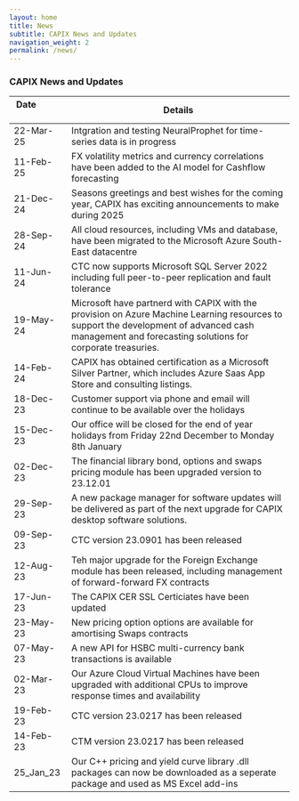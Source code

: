 ```yaml
---
layout: home
title: News
subtitle: CAPIX News and Updates
navigation_weight: 2
permalink: /news/
---
```


### CAPIX News and Updates

| Date &nbsp; &nbsp; &nbsp; &nbsp; &nbsp; &nbsp; &nbsp; &nbsp; |      Details      |
|----------|-------------|
| 22-Mar-25 | Intgration and testing NeuralProphet for time-series data is in progress|
| 11-Feb-25 | FX volatility metrics and currency correlations have been added to the AI model for Cashflow forecasting |
| 21-Dec-24 | Seasons greetings and best wishes for the coming year, CAPIX has exciting announcements to make during 2025 |
| 28-Sep-24 | All cloud resources, including VMs and database, have been migrated to the Microsoft Azure South-East datacentre |
| 11-Jun-24 | CTC now supports Microsoft SQL Server 2022 including full peer-to-peer replication and fault tolerance |
| 19-May-24 | Microsoft have partnerd with CAPIX with the provision on Azure Machine Learning resources to support the development of advanced cash management and forecasting solutions for corporate treasuries. |
| 14-Feb-24 | CAPIX has obtained certification as a Microsoft Silver Partner, which includes Azure Saas App Store and consulting listings. |
| 18-Dec-23 | Customer support via phone and email will continue to be available over the holidays |
| 15-Dec-23 | Our office will be closed for the end of year holidays from Friday 22nd December to Monday 8th January |
| 02-Dec-23 | The financial library bond, options and swaps pricing module has been upgraded version to 23.12.01 |
| 29-Sep-23 | A new package manager for software updates will be delivered as part of the next upgrade for CAPIX desktop software solutions. |
| 09-Sep-23 | CTC version 23.0901 has been released |
| 12-Aug-23 | Teh major upgrade for the Foreign Exchange module has been released, including management of forward-forward FX contracts |
| 17-Jun-23 | The CAPIX CER SSL Certiciates have been updated |
| 23-May-23 | New pricing option options are available for amortising Swaps contracts |
| 07-May-23 | A new API for HSBC multi-currency bank transactions is available |
| 02-Mar-23 | Our Azure Cloud Virtual Machines have been upgraded with additional CPUs to improve response times and availability |
| 19-Feb-23 | CTC version 23.0217 has been released |
| 14-Feb-23 | CTM version 23.0217 has been released |
| 25_Jan_23 | Our C++ pricing and yield curve library .dll packages can now be downloaded as a seperate package and used as MS Excel add-ins |

